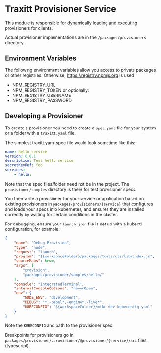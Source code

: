 # Traxitt Provisioner Service

This module is responsible for dynamically loading and executing provisioners for clients.

Actual provisioner implementations are in the `/packages/provisioners` directory.

## Environment Variables

The following environment variables allow you access to private packages or other registries. Otherwise, https://registry.npmjs.org is used

- NPM_REGISTRY_URL
- NPM_REGISTRY_TOKEN
or optionally:
- NPM_REGISTRY_USERNAME
- NPM_REGISTRY_PASSWORD

## Developing a Provisioner

To create a provisioner you need to create a `spec.yaml` file for your system or a folder with a `traxitt.yaml` file.

The simplest traxitt.yaml spec file would look sometime like this:

```yaml
name: hello-service
version: 0.0.1
description: Test hello service
secretKeyRef: foo
services:
    - hello:
```

Note that the spec files/folder need not be in the project. The `provisioner/samples` directory is there for test provisioner specs.

You then write a provisioner for your service or application based on existing provisioners in `packages/provisioners/{service}` that configures and loads your specs into kubernetes, and ensures they are installed correctly by waiting for certain conditions in the cluster.

For debugging, ensure your `launch.json` file is set up with a kubectl configuration, for example:

```json
{
    "name": "Debug Provision",
    "type": "node",
    "request": "launch",
    "program": "${workspaceFolder}/packages/tools/cli/lib/index.js",
    "sourceMaps": true,
    "args": [
        "provision",
        "packages/provisioner/samples/hello/"
    ],
    "console": "integratedTerminal",
    "internalConsoleOptions": "neverOpen",
    "env": {
        "NODE_ENV": "development",
        "DEBUG": "*,-babel*,-engine*,-live*",
        "KUBECONFIG": "${workspaceFolder}/mike-dev-kubeconfig.yaml"
    }
}
```

Note the `KUBECONFIG` and path to the provisioner spec.

Breakpoints for provisioners go in `packages/provisioner/.provisioner/@provisioner/{service}/src` files (typescript).

